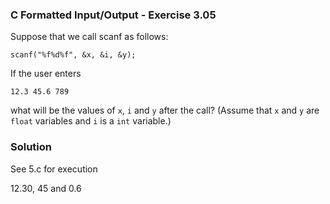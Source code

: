 ### C Formatted Input/Output - Exercise 3.05

Suppose that we call scanf as follows:

```scanf("%f%d%f", &x, &i, &y);```

If the user enters

```12.3 45.6 789```

what will be the values of ```x```, ```i``` and ```y``` after the call? (Assume that ```x``` and ```y``` are ```float``` variables and ```i``` is a ```int``` variable.)

### Solution

See 5.c for execution

12.30, 45 and 0.6